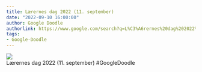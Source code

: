 ```yaml
---
title: Lærernes dag 2022 (11. september)
date: "2022-09-10 16:00:00"
author: Google Doodle
authorlink: https://www.google.com/search?q=L%C3%A6rernes%20dag%202022%20(11.%20september)
tags:
- Google-Doodle
---
```

<img src="https://www.google.com/logos/doodles/2022/teachers-day-2022-september-11-6753651837109498-law.gif" referrerpolicy="no-referrer"><br>Lærernes dag 2022 (11. september) #GoogleDoodle